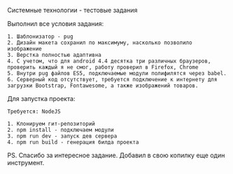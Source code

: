 Системные технологии - тестовые задания

Выполнил все условия задания:
    
    1. Шаблонизатор - pug
    2. Дизайн макета сохранил по максимуму, насколько позволило изображение
    3. Верстка полностью адаптивна
    4. С учетом, что для android 4.4 десятка три различных браузеров, проверить каждый я не смог, работу проверил в Firefox, Chrome
    5. Внутри pug файлов ES5, подключаемые модули полифилятся через babel.
    6. Серверный код отсутствует, требуется подключение к интернету для загрузки Bootstrap, Fontawesome, а также изображений товаров.
    
    
Для запустка проекта:
    
    Требуется: NodeJS   

    1. Клонируем гит-репозиторий
    2. npm install - подключаем модули
    3. npm run dev - запуск дев сервера
    4. npm run build - генерация билда проекта    

PS. Спасибо за интересное задание. Добавил в свою копилку еще один инструмент.    
